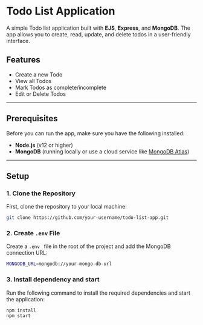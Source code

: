 # Todo List Application

A simple Todo list application built with **EJS**, **Express**, and **MongoDB**. The app allows you to create, read, update, and delete todos in a user-friendly interface.

## Features
- Create a new Todo
- View all Todos
- Mark Todos as complete/incomplete
- Edit or Delete Todos

---

## Prerequisites

Before you can run the app, make sure you have the following installed:

- **Node.js** (v12 or higher)
- **MongoDB** (running locally or use a cloud service like [MongoDB Atlas](https://www.mongodb.com/cloud/atlas))

---

## Setup

### 1. **Clone the Repository**
First, clone the repository to your local machine:

```bash
git clone https://github.com/your-username/todo-list-app.git

```
### 2. **Create ```.env``` File**

Create a ```.env ``` file in the root of the project and add the MongoDB connection URL:

```bash
MONGODB_URL=mongodb://your-mongo-db-url
```

### 3. **Install dependency and start**

Run the following command to install the required dependencies and start the application:

```bash
npm install
npm start
```
